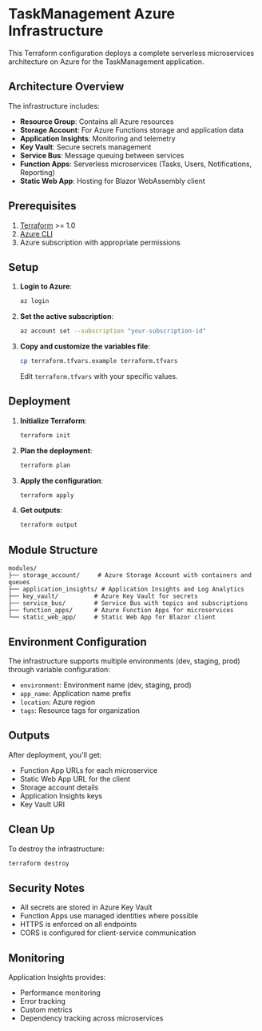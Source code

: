 # TaskManagement Azure Infrastructure

This Terraform configuration deploys a complete serverless microservices architecture on Azure for the TaskManagement application.

## Architecture Overview

The infrastructure includes:

- **Resource Group**: Contains all Azure resources
- **Storage Account**: For Azure Functions storage and application data
- **Application Insights**: Monitoring and telemetry
- **Key Vault**: Secure secrets management
- **Service Bus**: Message queuing between services
- **Function Apps**: Serverless microservices (Tasks, Users, Notifications, Reporting)
- **Static Web App**: Hosting for Blazor WebAssembly client

## Prerequisites

1. [Terraform](https://www.terraform.io/downloads.html) >= 1.0
2. [Azure CLI](https://docs.microsoft.com/en-us/cli/azure/install-azure-cli)
3. Azure subscription with appropriate permissions

## Setup

1. **Login to Azure**:
   ```bash
   az login
   ```

2. **Set the active subscription**:
   ```bash
   az account set --subscription "your-subscription-id"
   ```

3. **Copy and customize the variables file**:
   ```bash
   cp terraform.tfvars.example terraform.tfvars
   ```
   Edit `terraform.tfvars` with your specific values.

## Deployment

1. **Initialize Terraform**:
   ```bash
   terraform init
   ```

2. **Plan the deployment**:
   ```bash
   terraform plan
   ```

3. **Apply the configuration**:
   ```bash
   terraform apply
   ```

4. **Get outputs**:
   ```bash
   terraform output
   ```

## Module Structure

```
modules/
├── storage_account/     # Azure Storage Account with containers and queues
├── application_insights/ # Application Insights and Log Analytics
├── key_vault/          # Azure Key Vault for secrets
├── service_bus/        # Service Bus with topics and subscriptions
├── function_apps/      # Azure Function Apps for microservices
└── static_web_app/     # Static Web App for Blazor client
```

## Environment Configuration

The infrastructure supports multiple environments (dev, staging, prod) through variable configuration:

- `environment`: Environment name (dev, staging, prod)
- `app_name`: Application name prefix
- `location`: Azure region
- `tags`: Resource tags for organization

## Outputs

After deployment, you'll get:
- Function App URLs for each microservice
- Static Web App URL for the client
- Storage account details
- Application Insights keys
- Key Vault URI

## Clean Up

To destroy the infrastructure:
```bash
terraform destroy
```

## Security Notes

- All secrets are stored in Azure Key Vault
- Function Apps use managed identities where possible
- HTTPS is enforced on all endpoints
- CORS is configured for client-service communication

## Monitoring

Application Insights provides:
- Performance monitoring
- Error tracking
- Custom metrics
- Dependency tracking across microservices
